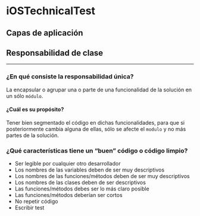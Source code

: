 # iOSTechnicalTest

## Capas de aplicación

## Responsabilidad de clase

***

### ¿En qué consiste la responsabilidad única?
La encapsular o agrupar una o parte de una funcionalidad de la solución en un sólo `módulo`.

#### ¿Cuál es su propósito? 
Tener bien segmentado el código en dichas funcionalidades, para que si posteriormente cambia alguna de ellas, sólo se afecte el `modulo` y no más partes de la solución.

### ¿Qué características tiene un “buen” código o código limpio?
- Ser legible por cualquier otro desarrollador
- Los nombres de las variables deben de ser muy descriptivos
- Los nombres de las funciones/métodos deben de ser muy descriptivos 
- Los nombres de las clases deben de ser descriptivos
- Las funciones/métodos debes ser lo más claro posible
- Las funciones/métodos deberían ser cortos
- No repetir código
- Escribir test
